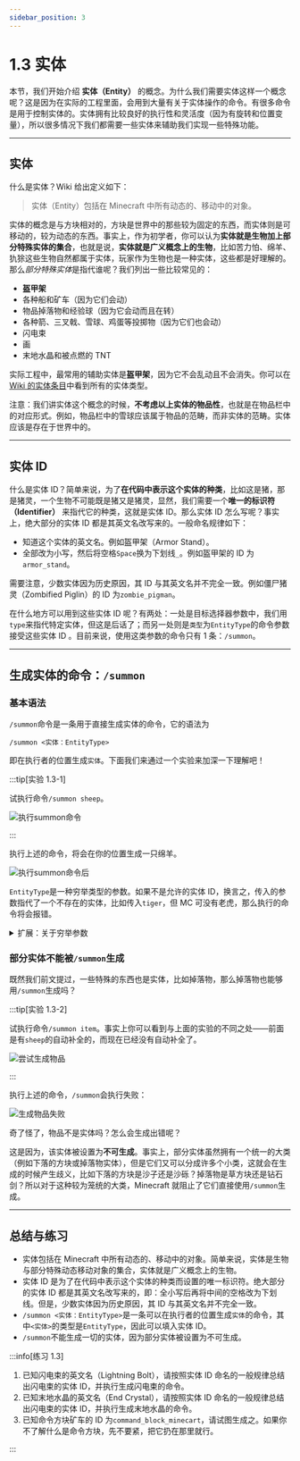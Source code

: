 ```yaml
---
sidebar_position: 3
---
```


# 1.3 实体

本节，我们开始介绍 **实体（Entity）** 的概念。为什么我们需要实体这样一个概念呢？这是因为在实际的工程里面，会用到大量有关于实体操作的命令。有很多命令是用于控制实体的。实体拥有比较良好的执行性和灵活度（因为有旋转和位置变量），所以很多情况下我们都需要一些实体来辅助我们实现一些特殊功能。

---

## 实体

什么是实体？Wiki 给出定义如下：

> 实体（Entity）包括在 Minecraft 中所有动态的、移动中的对象。

实体的概念是与方块相对的，方块是世界中的那些较为固定的东西，而实体则是可移动的，较为动态的东西。事实上，作为初学者，你可以认为**实体就是生物加上部分特殊实体的集合**，也就是说，**实体就是广义概念上的生物**，比如苦力怕、绵羊、犰狳这些生物自然都属于实体，玩家作为生物也是一种实体，这些都是好理解的。那么*部分特殊实体*是指代谁呢？我们列出一些比较常见的：

- **盔甲架**
- 各种船和矿车（因为它们会动）
- 物品掉落物和经验球（因为它会动而且在转）
- 各种箭、三叉戟、雪球、鸡蛋等投掷物（因为它们也会动）
- 闪电束
- 画
- 末地水晶和被点燃的 TNT

实际工程中，最常用的辅助实体是**盔甲架**，因为它不会乱动且不会消失。你可以在 [Wiki 的实体条目](https://zh.minecraft.wiki/w/实体)中看到所有的实体类型。

注意：我们讲实体这个概念的时候，**不考虑以上实体的物品性**，也就是在物品栏中的对应形式。例如，物品栏中的雪球应该属于物品的范畴，而非实体的范畴。实体应该是存在于世界中的。

---

## 实体 ID

什么是实体 ID？简单来说，为了**在代码中表示这个实体的种类**，比如这是猪，那是猪灵，一个生物不可能既是猪又是猪灵，显然，我们需要一个**唯一的标识符（Identifier）** 来指代它的种类，这就是实体 ID。那么实体 ID 怎么写呢？事实上，绝大部分的实体 ID 都是其英文名改写来的。一般命名规律如下：

- 知道这个实体的英文名。例如盔甲架（Armor Stand）。
- 全部改为小写，然后将空格`Space`换为下划线`_`。例如盔甲架的 ID 为`armor_stand`。

需要注意，少数实体因为历史原因，其 ID 与其英文名并不完全一致。例如僵尸猪灵（Zombified Piglin）的 ID 为`zombie_pigman`。

在什么地方可以用到这些实体 ID 呢？有两处：一处是目标选择器参数中，我们用`type`来指代特定实体，但这是后话了；而另一处则是`类型`为`EntityType`的命令参数接受这些实体 ID 。目前来说，使用这类参数的命令只有 1 条：`/summon`。

---

## 生成实体的命令：`/summon`

### 基本语法

`/summon`命令是一条用于直接生成实体的命令，它的语法为

```text
/summon <实体：EntityType>
```

即在执行者的位置生成`实体`。下面我们来通过一个实验来加深一下理解吧！

:::tip[实验 1.3-1]

试执行命令`/summon sheep`。

![执行summon命令](/commands/chapter1/section3/summon_command.png)

:::

执行上述的命令，将会在你的位置生成一只绵羊。

![执行summon命令后](/commands/chapter1/section3/summon_command_executed.png)

`EntityType`是一种穷举类型的参数。如果不是允许的实体 ID，换言之，传入的参数指代了一个不存在的实体，比如传入`tiger`，但 MC 可没有老虎，那么执行的命令将会报错。

<details>

<summary>扩展：关于穷举参数</summary>

很多命令所允许的参数都是穷举参数。最经典的例子是实体 ID 对应的`EntityType`、物品 ID 对应的`Item`、方块 ID 对应的`Block`。你可以看到这些参数有一个共同点——`类型`首字母是大写的。

所谓穷举，就是把所有的可能性一一列举出来。一些参数是不可能做到穷举的，例如整数`int`，在数学上我们认为有无穷多个数，是不可穷举的。而布尔值`Boolean`则是可穷举的。Minecraft 中的实体、物品、方块种类虽多，但是归根结底是有限个，因此它们都是穷举参数。

以后你还会在更多的命令中遇到更多的穷举参数。**请记住，穷举参数只能填写为规定的值，如果不为规定的值，命令就将会报错。**

</details>

### 部分实体不能被`/summon`生成

既然我们前文提过，一些特殊的东西也是实体，比如掉落物，那么掉落物也能够用`/summon`生成吗？

:::tip[实验 1.3-2]

试执行命令`/summon item`。事实上你可以看到与上面的实验的不同之处——前面是有`sheep`的自动补全的，而现在已经没有自动补全了。

![尝试生成物品](/commands/chapter1/section3/summon_item.png)

:::

执行上述的命令，`/summon`会执行失败：

![生成物品失败](/commands/chapter1/section3/summon_item_failed.png)

奇了怪了，物品不是实体吗？怎么会生成出错呢？

这是因为，该实体被设置为**不可生成**。事实上，部分实体虽然拥有一个统一的大类（例如下落的方块或掉落物实体），但是它们又可以分成许多个小类，这就会在生成的时候产生歧义，比如下落的方块是沙子还是沙砾？掉落物是草方块还是钻石剑？所以对于这种较为笼统的大类，Minecraft 就阻止了它们直接使用`/summon`生成。

---

## 总结与练习

- 实体包括在 Minecraft 中所有动态的、移动中的对象。简单来说，实体是生物与部分特殊动态移动对象的集合，实体就是广义概念上的生物。
- 实体 ID 是为了在代码中表示这个实体的种类而设置的唯一标识符。绝大部分的实体 ID 都是其英文名改写来的，即：全小写后再将中间的空格改为下划线。但是，少数实体因为历史原因，其 ID 与其英文名并不完全一致。
- `/summon <实体：EntityType>`是一条可以在执行者的位置生成`实体`的命令，其中`<实体>`的类型是`EntityType`，因此可以填入实体 ID。
- `/summon`不能生成一切的实体，因为部分实体被设置为不可生成。

:::info[练习 1.3]

1. 已知闪电束的英文名（Lightning Bolt），请按照实体 ID 命名的一般规律总结出闪电束的实体 ID，并执行生成闪电束的命令。
2. 已知末地水晶的英文名（End Crystal），请按照实体 ID 命名的一般规律总结出闪电束的实体 ID，并执行生成末地水晶的命令。
3. 已知命令方块矿车的 ID 为`command_block_minecart`，请试图生成之。如果你不了解什么是命令方块，先不要紧，把它扔在那里就行。

:::

